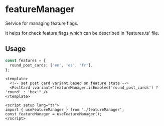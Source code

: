 # featureManager

Service for managing feature flags.

It helps for check feature flags which can be described in 'features.ts' file.

## Usage

```ts
const features = {
  round_post_cards: ['en', 'es', 'fr'],
};
```

```
<template>
  <!-- set post card variant based on feature state -->
  <PostCard :variant="featureManager.isEnabled('round_post_cards') ? 'round' : 'box'" />
</template>

<script setup lang="ts">
import { useFeatureManager } from './featureManager';
const featureManager = useFeatureManager();
</script>
```

